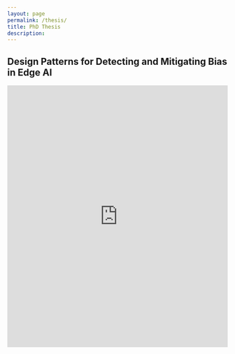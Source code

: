 ```yaml
---
layout: page
permalink: /thesis/
title: PhD Thesis
description: 
---
```


## Design Patterns for Detecting and Mitigating Bias in Edge AI

<iframe allowfullscreen="allowfullscreen" scrolling="no" class="fp-iframe" style="border: 0px; width: 100%; height: 600px;" src="https://heyzine.com/flip-book/4483c382aa.html"></iframe>
